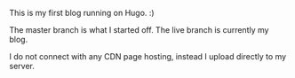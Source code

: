 This is my first blog running on Hugo. :)

The master branch is what I started off.
The live branch is currently my blog.

I do not connect with any CDN page hosting, instead I upload directly to my server.
